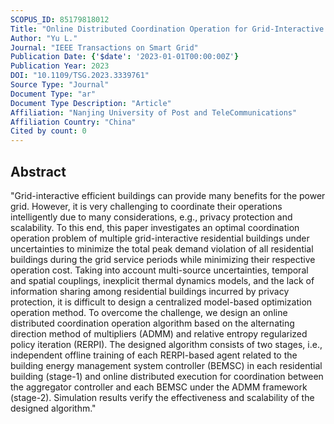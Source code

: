 ```yaml
---
SCOPUS_ID: 85179818012
Title: "Online Distributed Coordination Operation for Grid-Interactive Efficient Residential Buildings"
Author: "Yu L."
Journal: "IEEE Transactions on Smart Grid"
Publication Date: {'$date': '2023-01-01T00:00:00Z'}
Publication Year: 2023
DOI: "10.1109/TSG.2023.3339761"
Source Type: "Journal"
Document Type: "ar"
Document Type Description: "Article"
Affiliation: "Nanjing University of Post and TeleCommunications"
Affiliation Country: "China"
Cited by count: 0
---
```


## Abstract
"Grid-interactive efficient buildings can provide many benefits for the power grid. However, it is very challenging to coordinate their operations intelligently due to many considerations, e.g., privacy protection and scalability. To this end, this paper investigates an optimal coordination operation problem of multiple grid-interactive residential buildings under uncertainties to minimize the total peak demand violation of all residential buildings during the grid service periods while minimizing their respective operation cost. Taking into account multi-source uncertainties, temporal and spatial couplings, inexplicit thermal dynamics models, and the lack of information sharing among residential buildings incurred by privacy protection, it is difficult to design a centralized model-based optimization operation method. To overcome the challenge, we design an online distributed coordination operation algorithm based on the alternating direction method of multipliers (ADMM) and relative entropy regularized policy iteration (RERPI). The designed algorithm consists of two stages, i.e., independent offline training of each RERPI-based agent related to the building energy management system controller (BEMSC) in each residential building (stage-1) and online distributed execution for coordination between the aggregator controller and each BEMSC under the ADMM framework (stage-2). Simulation results verify the effectiveness and scalability of the designed algorithm."
